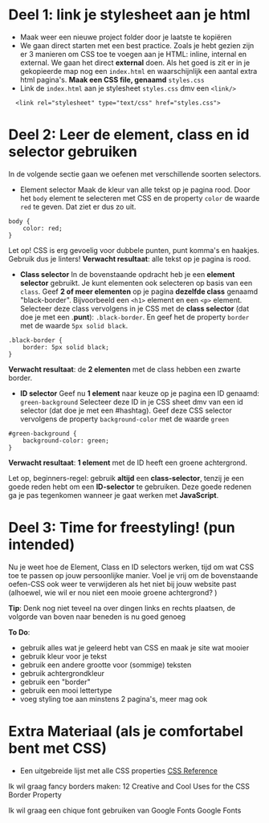 # Deel 1: link je stylesheet aan je html

- Maak weer een nieuwe project folder door je laatste te kopiëren
- We gaan direct starten met een best practice. Zoals je hebt gezien zijn er 3 manieren om CSS toe te voegen aan je HTML: inline, internal en external. We gaan het direct **external** doen. Als het goed is zit er in je gekopieerde map nog een `index.html` en waarschijnlijk een aantal extra html pagina's. **Maak een CSS file, genaamd** `styles.css`
- Link de `index.html` aan je stylesheet `styles.css` dmv een <code>&lt;link/&gt;</code>

```
  <link rel="stylesheet" type="text/css" href="styles.css">
```

# Deel 2: Leer de element, class en id selector gebruiken

In de volgende sectie gaan we oefenen met verschillende soorten selectors.

- Element selector Maak de kleur van alle tekst op je pagina rood. Door het `body` element te selecteren met CSS en de property `color` de waarde `red` te geven. Dat ziet er dus zo uit.

```
body {
    color: red;
}
```

Let op! CSS is erg gevoelig voor dubbele punten, punt komma's en haakjes. Gebruik dus je linters! **Verwacht resultaat**: alle tekst op je pagina is rood.

- **Class selector** In de bovenstaande opdracht heb je een
  **element selector** gebruikt. Je kunt elementen ook selecteren op basis van een `class`. Geef **2 of meer elementen** op je pagina **dezelfde class** genaamd "black-border". Bijvoorbeeld een `<h1>` element en een `<p>` element. Selecteer deze class vervolgens in je CSS met de **class selector** (dat doe je met een .**punt**):
  `.black-border`. En geef het de property `border` met de waarde `5px solid black`.

```
.black-border {
    border: 5px solid black;
}
```

**Verwacht resultaat**: de **2 elementen** met de class hebben een zwarte border.

- **ID selector** Geef nu **1 element** naar keuze op je pagina een ID genaamd: `green-background` Selecteer deze ID in je CSS sheet dmv van een id selector (dat doe je met een #hashtag). Geef deze CSS selector vervolgens de property `background-color` met de waarde `green`

```
#green-background {
    background-color: green;
}
```

**Verwacht resultaat**: **1 element** met de ID heeft een groene achtergrond.

Let op, beginners-regel: gebruik **altijd** een **class-selector**, tenzij je een goede reden hebt om een **ID-selector** te gebruiken. Deze goede redenen ga je pas tegenkomen wanneer je gaat werken met **JavaScript**.

# Deel 3: Time for freestyling! (pun intended)

Nu je weet hoe de Element, Class en ID selectors werken, tijd om wat CSS toe te passen op jouw persoonlijke manier. Voel je vrij om de bovenstaande oefen-CSS ook weer te verwijderen als het niet bij jouw website past (alhoewel, wie wil er nou niet een mooie groene achtergrond? )

**Tip**: Denk nog niet teveel na over dingen links en rechts plaatsen, de volgorde van boven naar beneden is nu goed genoeg

**To Do**:

- gebruik alles wat je geleerd hebt van CSS en maak je site wat mooier
- gebruik kleur voor je tekst
- gebruik een andere grootte voor (sommige) teksten
- gebruik achtergrondkleur
- gebruik een "border"
- gebruik een mooi lettertype
- voeg styling toe aan minstens 2 pagina's, meer mag ook

# Extra Materiaal (als je comfortabel bent met CSS)

- Een uitgebreide lijst met alle CSS properties
  [CSS Reference](https://www.w3schools.com/cssref/)

Ik wil graag fancy borders maken:
12 Creative and Cool Uses for the CSS Border Property

Ik wil graag een chique font gebruiken van Google Fonts
Google Fonts
